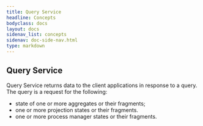 ```yaml
---
title: Query Service
headline: Concepts
bodyclass: docs
layout: docs
sidenav_list: concepts
sidenav: doc-side-nav.html
type: markdown
---
```

<h2 class="top">Query Service</h2> 

Query Service returns data to the client applications in response to a query. The query is a request for the following: 
* state of one or more aggregates or their fragments; 
* one or more projection states or their fragments.
* one or more process manager states or their fragments.
